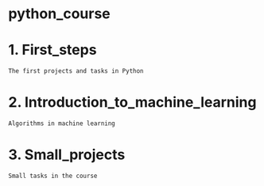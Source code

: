# python_course

# 1. First_steps
	The first projects and tasks in Python

# 2. Introduction_to_machine_learning
	Algorithms in machine learning  

# 3. Small_projects
	Small tasks in the course
